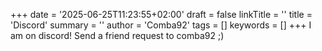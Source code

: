 +++
date = '2025-06-25T11:23:55+02:00'
draft = false
linkTitle = ''
title = 'Discord'
summary = ''
author = 'Comba92'
tags = []
keywords = []
+++
I am on discord!
Send a friend request to comba92 ;)